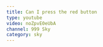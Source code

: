 ```yaml
---
title: Can I press the red button
type: youtube
video: noZpvE0eUbA
channel: 999 Sky
category: sky
---
```

